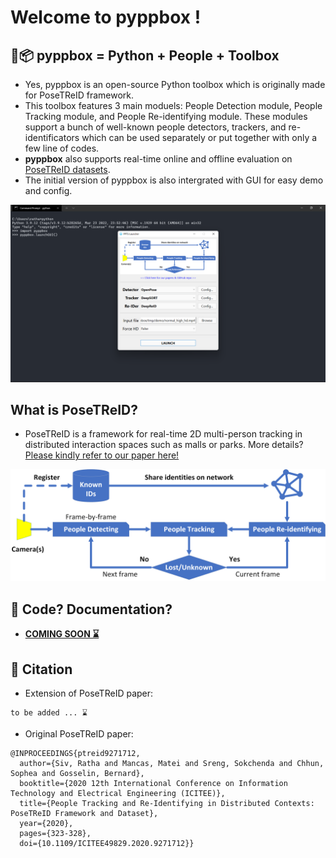 # Welcome to pyppbox !

## 🐍📦 pyppbox = Python  + People + Toolbox 

* Yes, pyppbox is an open-source Python toolbox which is originally made for PoseTReID framework. 
* This toolbox features 3 main moduels: People Detection module, People Tracking module, and People Re-identifying module. These modules support a bunch of well-known people detectors, trackers, and re-identificators which can be used separately or put together with only a few line of codes. 
* **pyppbox** also supports real-time online and offline evaluation on [PoseTReID datasets](https://github.com/rathaumons/PoseTReID_DATASET).
* The initial version of pyppbox is also intergrated with GUI for easy demo and config. 

![alt text](https://raw.githubusercontent.com/rathaROG/screenshot/master/pyppbox/pyppbox_launchGUI.png)

## What is PoseTReID?

* PoseTReID is a framework for real-time 2D multi-person tracking in distributed interaction spaces such as malls or parks. More details? [Please kindly refer to our paper here!](https://doi.org/10.1109/ICITEE49829.2020.9271712)

![alt text](https://raw.githubusercontent.com/rathaumons/PoseTReID_DATASET/master/img/framework.png)

## 📝 Code? Documentation? 

* **[COMING SOON ⌛](https://github.com/rathaumons/pyppbox)**

## 🔗 Citation

* Extension of PoseTReID paper:
```
to be added ... ⌛ 
```

* Original PoseTReID paper:
```
@INPROCEEDINGS{ptreid9271712,
  author={Siv, Ratha and Mancas, Matei and Sreng, Sokchenda and Chhun, Sophea and Gosselin, Bernard},
  booktitle={2020 12th International Conference on Information Technology and Electrical Engineering (ICITEE)}, 
  title={People Tracking and Re-Identifying in Distributed Contexts: PoseTReID Framework and Dataset}, 
  year={2020},
  pages={323-328},
  doi={10.1109/ICITEE49829.2020.9271712}}
```
